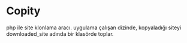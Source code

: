 # Copity
 php ile site klonlama aracı. uygulama çalışan dizinde, kopyaladığı siteyi downloaded_site adında bir klasörde toplar.
